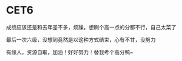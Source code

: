 # CET6

成绩应该还是和去年差不多，烦躁，想刷个高一点的分都不行，自己太菜了

最后一次六级，没想到竟然是以这种方式结束，心有不甘，没努力

有缘人，资源自取，加油！好好努力！替我考个高分鸭~
